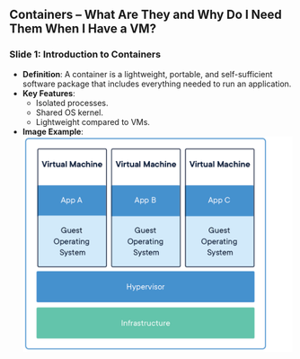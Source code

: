 ## Containers – What Are They and Why Do I Need Them When I Have a VM?

### Slide 1: Introduction to Containers
- **Definition**: A container is a lightweight, portable, and self-sufficient software package that includes everything needed to run an application.
- **Key Features**:
  - Isolated processes.
  - Shared OS kernel.
  - Lightweight compared to VMs.
- **Image Example**:
  ![Containers Overview](./images/container-overview.png)